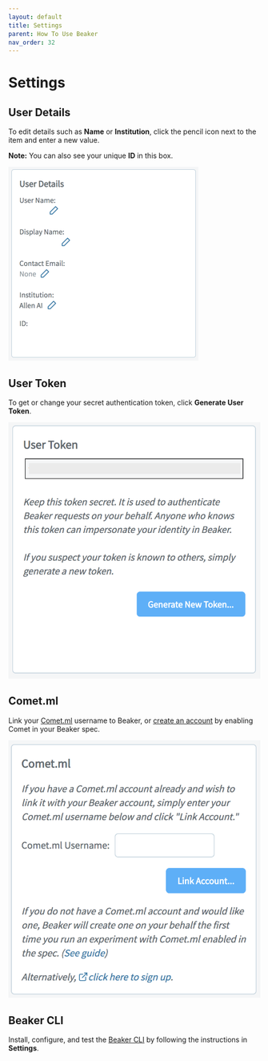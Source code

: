 ```yaml
---
layout: default
title: Settings
parent: How To Use Beaker
nav_order: 32
---
```


# Settings

## User Details

To edit details such as **Name** or **Institution**, click the pencil icon next to the item and enter a new value.

**Note:** You can also see your unique **ID** in this box.

<img src="../images/user_detail.png" width="380">

## User Token

To get or change your secret authentication token, click **Generate User Token**.

<img src="../images/token.png" width="766">

## Comet.ml

Link your [Comet.ml](https://www.comet.ml) username to Beaker, or [create an account](https://github.com/beaker/comet-guide/blob/master/README.md) by enabling Comet in your Beaker spec. 

<img src="../images/comet.png" width="758">

## Beaker CLI

Install, configure, and test the [Beaker CLI](../cli.md) by following the instructions in **Settings**.


